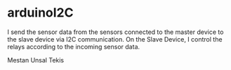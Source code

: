# arduinoI2C

I send the sensor data from the sensors connected to the master device to the slave device via I2C communication. On the Slave Device, I control the relays according to the incoming sensor data.

Mestan Unsal Tekis
